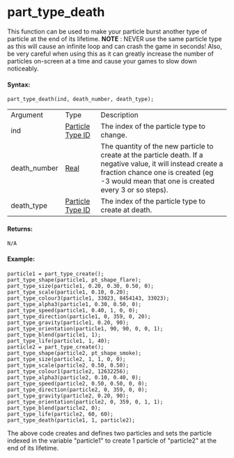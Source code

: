 # part_type_death

This function can be used to make your particle burst another type of
particle at the end of its lifetime. **NOTE** : NEVER use the same
particle type as this will cause an infinite loop and can crash the game
in seconds! Also, be very careful when using this as it can greatly
increase the number of particles on-screen at a time and cause your
games to slow down noticeably.

#### Syntax:

``` gml
part_type_death(ind, death_number, death_type);
```

|              |                                                                                                                                |                                                                                                                                                                                                            |
|--------------|--------------------------------------------------------------------------------------------------------------------------------|------------------------------------------------------------------------------------------------------------------------------------------------------------------------------------------------------------|
| Argument     | Type                                                                                                                           | Description                                                                                                                                                                                                |
| ind          |  [Particle Type ID](../../../../../../GameMaker_Language/GML_Reference/Drawing/Particles/Particle_Types/part_type_create)  | The index of the particle type to change.                                                                                                                                                                  |
| death_number |  [Real](../../../../../../GameMaker_Language/GML_Overview/Data_Types)                                                      | The quantity of the new particle to create at the particle death. If a negative value, it will instead create a fraction chance one is created (eg -3 would mean that one is created every 3 or so steps). |
| death_type   |  [Particle Type ID](../../../../../../GameMaker_Language/GML_Reference/Drawing/Particles/Particle_Types/part_type_create)  | The index of the particle type to create at death.                                                                                                                                                         |

#### Returns:

``` gml
N/A
```

#### Example:

``` gml
particle1 = part_type_create();
part_type_shape(particle1, pt_shape_flare);
part_type_size(particle1, 0.20, 0.30, 0.50, 0);
part_type_scale(particle1, 0.10, 0.20);
part_type_colour3(particle1, 33023, 8454143, 33023);
part_type_alpha3(particle1, 0.30, 0.50, 0);
part_type_speed(particle1, 0.40, 1, 0, 0);
part_type_direction(particle1, 0, 359, 0, 20);
part_type_gravity(particle1, 0.20, 90);
part_type_orientation(particle1, 90, 90, 0, 0, 1);
part_type_blend(particle1, 1);
part_type_life(particle1, 1, 40);
particle2 = part_type_create();
part_type_shape(particle2, pt_shape_smoke);
part_type_size(particle2, 1, 1, 0, 0);
part_type_scale(particle2, 0.50, 0.50);
part_type_colour1(particle2, 12632256);
part_type_alpha3(particle2, 0.10, 0.40, 0);
part_type_speed(particle2, 0.50, 0.50, 0, 0);
part_type_direction(particle2, 0, 359, 0, 0);
part_type_gravity(particle2, 0.20, 90);
part_type_orientation(particle2, 0, 359, 0, 1, 1);
part_type_blend(particle2, 0);
part_type_life(particle2, 60, 60);
part_type_death(particle1, 1, particle2);
```

The above code creates and defines two particles and sets the particle
indexed in the variable "particle1" to create 1 particle of "particle2"
at the end of its lifetime.

